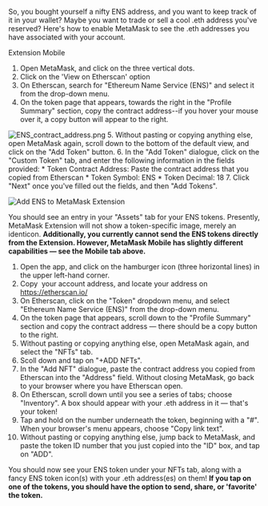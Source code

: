So, you bought yourself a nifty ENS address, and you want to keep track of it in your wallet? Maybe you want to trade or sell a cool .eth address you've reserved? Here's how to enable MetaMask to see the .eth addresses you have associated with your account.




Extension Mobile


1. Open MetaMask, and click on the three vertical dots.
2. Click on the 'View on Etherscan' option
3. On Etherscan, search for "Ethereum Name Service (ENS)" and select it from the drop-down menu.
4. On the token page that appears, towards the right in the "Profile Summary" section, copy the contract address--if you hover your mouse over it, a copy button will appear to the right.


![ENS_contract_address.png](https://support.metamask.io/hc/article_attachments/10134597199899)
5. Without pasting or copying anything else, open MetaMask again, scroll down to the bottom of the default view, and click on the "Add Token" button.
6. In the "Add Token" dialogue, click on the "Custom Token" tab, and enter the following information in the fields provided:
	* Token Contract Address: Paste the contract address that you copied from Etherscan
	* Token Symbol: ENS
	* Token Decimal: 18
7. Click "Next" once you've filled out the fields, and then "Add Tokens".


![Add ENS to MetaMask Extension](https://support.metamask.io/hc/article_attachments/10134407695643)


You should see an entry in your "Assets" tab for your ENS tokens. Presently, MetaMask Extension will not show a token-specific image, merely an identicon. **Additionally, you currently cannot send the ENS tokens directly from the Extension. However, MetaMask Mobile has slightly different capabilities — see the Mobile tab above.**




1. Open the app, and click on the hamburger icon (three horizontal lines) in the upper left-hand corner.
2. Copy  your account address, and locate your address on <https://etherscan.io/>
3. On Etherscan, click on the "Token" dropdown menu, and select "Ethereum Name Service (ENS)" from the drop-down menu.
4. On the token page that appears, scroll down to the "Profile Summary" section and copy the contract address — there should be a copy button to the right.
5. Without pasting or copying anything else, open MetaMask again, and select the "NFTs" tab.
6. Scoll down and tap on "+ADD NFTs".
7. In the "Add NFT" dialogue, paste the contract address you copied from Etherscan into the "Address" field. Without closing MetaMask, go back to your browser where you have Etherscan open.
8. On Etherscan, scroll down until you see a series of tabs; choose "Inventory". A box should appear with your .eth address in it — that's your token!
9. Tap and hold on the number underneath the token, beginning with a "#". When your browser's menu appears, choose "Copy link text".
10. Without pasting or copying anything else, jump back to MetaMask, and paste the token ID number that you just copied into the "ID" box, and tap on "ADD".


You should now see your ENS token under your NFTs tab, along with a fancy ENS token icon(s) with your .eth address(es) on them! **If you tap on one of the tokens, you should have the option to send, share, or 'favorite' the token.**



